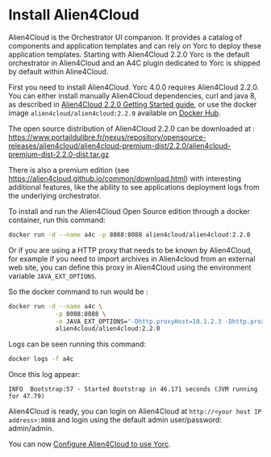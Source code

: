 # Install Alien4Cloud

Alien4Cloud is the Orchestrator UI companion.
It provides a catalog of components and application templates and can rely on Yorc to deploy these application templates.
Starting with Alien4Cloud 2.2.0 Yorc is the default orchestrator in Alien4Cloud and an A4C plugin dedicated to Yorc
is shipped by default within Aline4Cloud.

First you need to install Alien4Cloud. Yorc 4.0.0 requires Alien4Cloud 2.2.0.
You can either install manually Alien4Cloud dependencies, curl and java 8, as described
in [Alien4Cloud 2.2.0 Getting Started guide](https://alien4cloud.github.io/#/documentation/2.2.0/getting_started/new_getting_started.html),
or use the docker image `alien4cloud/alien4cloud:2.2.0` available on [Docker Hub](https://hub.docker.com/r/alien4cloud/alien4cloud/).

The open source distribution of Alien4Cloud 2.2.0 can be downloaded at :
<https://www.portaildulibre.fr/nexus/repository/opensource-releases/alien4cloud/alien4cloud-premium-dist/2.2.0/alien4cloud-premium-dist-2.2.0-dist.tar.gz>

There is also a premium edition (see <https://alien4cloud.github.io/common/download.html>)
with interesting additional features, like the ability to see applications deployment
logs from the underlying orchestrator.

To install and run the Alien4Cloud Open Source edition through a docker container, run this command:

```bash
docker run -d --name a4c -p 8088:8088 alien4cloud/alien4cloud:2.2.0
```

Or if you are using a HTTP proxy that needs to be known by Alien4Cloud, for example
if you need to import archives in Alien4cloud from an external web site,
you can define this proxy in Alien4Cloud using the environment variable `JAVA_EXT_OPTIONS`.

So the docker command to run would be :

```bash
docker run -d --name a4c \
             -p 8088:8088 \
             -e JAVA_EXT_OPTIONS="-Dhttp.proxyHost=10.1.2.3 -Dhttp.proxyPort=8080 -Dhttp.nonProxyHosts=\"127.0.0.1|10.11.12.13|10.20.*\"" \
             alien4cloud/alien4cloud:2.2.0
```

Logs can be seen running this command:

```bash
docker logs -f a4c
```

Once this log appear:

```
INFO  Bootstrap:57 - Started Bootstrap in 46.171 seconds (JVM running for 47.79)
```

Alien4Cloud is ready, you can login on Alien4Cloud at `http://<your host IP address>:8088`
and login using the default admin user/password: admin/admin.

You can now [Configure Alien4Cloud to use Yorc](configure_a4c_yorc.md).
